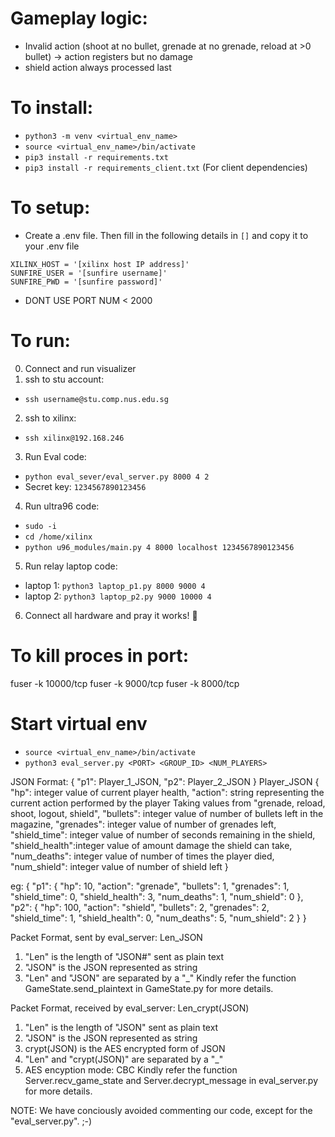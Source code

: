 # Gameplay logic:
- Invalid action (shoot at no bullet, grenade at no grenade, reload at >0 bullet) -> action registers but no damage
- shield action always processed last

# To install:
- `python3 -m venv <virtual_env_name>`
- `source <virtual_env_name>/bin/activate`
- `pip3 install -r requirements.txt`
- `pip3 install -r requirements_client.txt` (For client dependencies)

# To setup:
- Create a .env file. Then fill in the following details in `[]` and copy it to your .env file
```
XILINX_HOST = '[xilinx host IP address]'
SUNFIRE_USER = '[sunfire username]'
SUNFIRE_PWD = '[sunfire password]'
```
- DONT USE PORT NUM < 2000

# To run:
0. Connect and run visualizer
1. ssh to stu account:
- `ssh username@stu.comp.nus.edu.sg`
2. ssh to xilinx:
- `ssh xilinx@192.168.246`
3. Run Eval code:
- `python eval_sever/eval_server.py 8000 4 2`
- Secret key: `1234567890123456`
4. Run ultra96 code:
- `sudo -i`
- `cd /home/xilinx`
- `python u96_modules/main.py 4 8000 localhost 1234567890123456`
5. Run relay laptop code:
- laptop 1: `python3 laptop_p1.py 8000 9000 4`
- laptop 2: `python3 laptop_p2.py 9000 10000 4`
6. Connect all hardware and pray it works! :pray:

# To kill proces in port: 
fuser -k 10000/tcp 
fuser -k 9000/tcp 
fuser -k 8000/tcp

# Start virtual env
- `source <virtual_env_name>/bin/activate`
- `python3 eval_server.py <PORT> <GROUP_ID> <NUM_PLAYERS>`

JSON Format:
{
	"p1": Player_1_JSON,
	"p2": Player_2_JSON
}
Player_JSON
{
	"hp":           integer value of current player health,
	"action":       string representing the current action performed by the player
		        Taking values from "grenade, reload, shoot, logout, shield",
	"bullets":      integer value of number of bullets left in the magazine,
	"grenades":     integer value of number of grenades left,
	"shield_time": 	integer value of number of seconds remaining in the shield,
	"shield_health":integer value of amount damage the shield can take,
	"num_deaths":   integer value of number of times the player died,
	"num_shield":   integer value of number of shield left
}

eg:
{
	"p1": {
		"hp": 10,
		"action": "grenade",
		"bullets": 1,
		"grenades": 1,
		"shield_time": 0,
		"shield_health": 3,
		"num_deaths": 1,
		"num_shield": 0
	},
	"p2": {
		"hp": 100,
		"action": "shield",
		"bullets": 2,
		"grenades": 2,
		"shield_time": 1,
		"shield_health": 0,
		"num_deaths": 5,
		"num_shield": 2
	}
}

Packet Format, sent by eval_server: Len_JSON
1) "Len" is the length of "JSON#" sent as plain text
2) "JSON" is the JSON represented as string
3) "Len" and "JSON" are separated by a "_"
Kindly refer the function GameState.send_plaintext in GameState.py for more details.

Packet Format, received by eval_server: Len_crypt(JSON)
1) "Len" is the length of "JSON" sent as plain text
2) "JSON" is the JSON represented as string
3) crypt(JSON) is the AES encrypted form of JSON
4) "Len" and "crypt(JSON)" are separated by a "_"
5) AES encyption mode: CBC
Kindly refer the function Server.recv_game_state and Server.decrypt_message in eval_server.py for more details.

NOTE:
We have conciously avoided commenting our code, except for the "eval_server.py". ;-)
